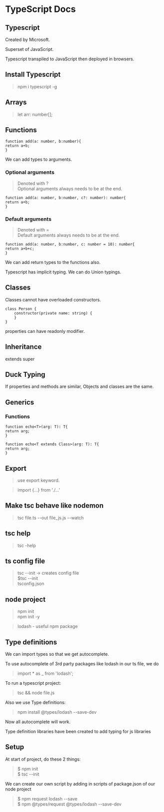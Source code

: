 # TypeScript Docs

## Typescript

Created by Microsoft.

Superset of JavaScript.

Typescript transpiled to JavaScript then deployed in browsers.

## Install Typescript

>npm i typescript -g

## Arrays

>let arr: number[];

## Functions

```
function add(a: number, b:number){
return a+b;
}
```

We can add types to arguments.

### Optional arguments

>Denoted with ?  
>Optional arguments always needs to be at the end.

```
function add(a: number, b:number, c?: number): number{
return a+b;
}
```

### Default arguments

>Denoted with =  
>Default arguments always needs to be at the end.

```
function add(a: number, b:number, c: number = 10): number{
return a+b+c;
}
```

We can add return types to the functions also.

Typescript has implicit typing.
We can do Union typings.

## Classes

Classes cannot have overloaded constructors.

```
class Person {
	constructor(private name: string) {
	}
}
```

properties can have readonly modifier.

## Inheritance

extends
super

## Duck Typing

If properties and methods are similar, Objects and classes are the same.

## Generics

### Functions

```
function echo<T>(arg: T): T{
return arg;
}

function echo<T extends Class>(arg: T): T{
return arg;
}
```

## Export

>use export keyword.

>import {...} from './...'

## Make tsc behave like nodemon

>tsc file.ts --out file_js.js --watch

## tsc help

>tsc -help

## ts config file

>tsc --init -> creates config file  
>$tsc --init  
>tsconfig.json

## node project

>npm init  
>npm init -y

>lodash - useful npm package

## Type definitions

We can import types so that we get autocomplete.

To use autocomplete of 3rd party packages like lodash in our ts file,
we do

>import * as _ from 'lodash';

To run a typescript project:

>tsc && node file.js

Also we use Type definitions:

>npm install @types/lodash --save-dev

Now all autocomplete will work.

Type definition libraries have been created to add typing for js libraries

## Setup

At start of project, do these 2 things:

>\$ npm init  
>$ tsc --init

We can create our own script by adding in scripts of package.json of our node project

>\$ npm request lodash --save  
>\$ npm @types/request @types/lodash --save-dev
